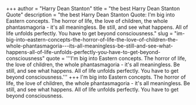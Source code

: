 +++
author = "Harry Dean Stanton"
title = "the best Harry Dean Stanton Quote"
description = "the best Harry Dean Stanton Quote: I'm big into Eastern concepts. The horror of life, the love of children, the whole phantasmagoria - it's all meaningless. Be still, and see what happens. All of life unfolds perfectly. You have to get beyond consciousness."
slug = "im-big-into-eastern-concepts-the-horror-of-life-the-love-of-children-the-whole-phantasmagoria---its-all-meaningless-be-still-and-see-what-happens-all-of-life-unfolds-perfectly-you-have-to-get-beyond-consciousness"
quote = '''I'm big into Eastern concepts. The horror of life, the love of children, the whole phantasmagoria - it's all meaningless. Be still, and see what happens. All of life unfolds perfectly. You have to get beyond consciousness.'''
+++
I'm big into Eastern concepts. The horror of life, the love of children, the whole phantasmagoria - it's all meaningless. Be still, and see what happens. All of life unfolds perfectly. You have to get beyond consciousness.
